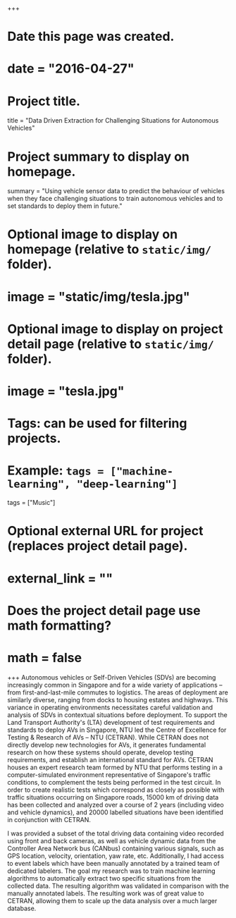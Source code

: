 +++
# Date this page was created.
# date = "2016-04-27"

# Project title.
title = "Data Driven Extraction for Challenging Situations for Autonomous Vehicles"

# Project summary to display on homepage.
summary = "Using vehicle sensor data to predict the behaviour of vehicles when they face challenging situations to train autonomous vehicles and to set standards to deploy them in future."

# Optional image to display on homepage (relative to `static/img/` folder).
# image = "static/img/tesla.jpg"

# Optional image to display on project detail page (relative to `static/img/` folder).
# image = "tesla.jpg"

# Tags: can be used for filtering projects.
# Example: `tags = ["machine-learning", "deep-learning"]`
tags = ["Music"]

# Optional external URL for project (replaces project detail page).
# external_link = ""

# Does the project detail page use math formatting?
# math = false

+++
Autonomous vehicles or Self-Driven Vehicles (SDVs) are becoming increasingly common in Singapore and for a wide variety of applications – from first-and-last-mile commutes to logistics. The areas of deployment are similarly diverse, ranging from docks to housing estates and highways. This variance in operating environments necessitates careful validation and analysis of SDVs in contextual situations before deployment.
To support the Land Transport Authority's (LTA) development of test requirements and standards to deploy AVs in Singapore, NTU led the Centre of Excellence for Testing & Research of AVs – NTU (CETRAN). While CETRAN does not directly develop new technologies for AVs, it generates fundamental research on how these systems should operate, develop testing requirements, and establish an international standard for AVs. 
CETRAN houses an expert research team formed by NTU that performs testing in a computer-simulated environment representative of Singapore's traffic conditions, to complement the tests being performed in the test circuit. In order to create realistic tests which correspond as closely as possible with traffic situations occurring on Singapore roads, 15000 km of driving data has been collected and analyzed over a course of 2 years (including video and vehicle dynamics), and 20000 labelled situations have been identified in conjunction with CETRAN.

I was provided a subset of the total driving data containing video recorded using front and back cameras, as well as vehicle dynamic data from the Controller Area Network bus (CANbus) containing various signals, such as GPS location, velocity, orientation, yaw rate, etc. Additionally, I had access to event labels which have been manually annotated by a trained team of dedicated labelers. The goal my research was to train machine learning algorithms to automatically extract two specific situations from the collected data. The resulting algorithm was validated in comparison with the manually annotated labels. The resulting work was of great value to CETRAN, allowing them to scale up the data analysis over a much larger database.
